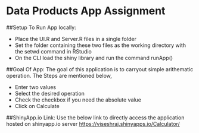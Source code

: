 # Data Products App Assignment

##Setup To Run App locally:
- Place the UI.R and Server.R files in a single folder
- Set the folder containing these two files as the working directory with the setwd command in RStudio
- On the CLI load the shiny library and run the command runApp()

##Goal Of App:
The goal of this application is to carryout simple arithematic operation. 
The Steps are mentioned below,
- Enter two values
- Select the desired operation
- Check the checkbox if you need the absolute value
- Click on Calculate

##ShinyApp.io Link:
Use the below link to directly access the application hosted on shinyapp.io server
https://viseshraj.shinyapps.io/Calculator/
